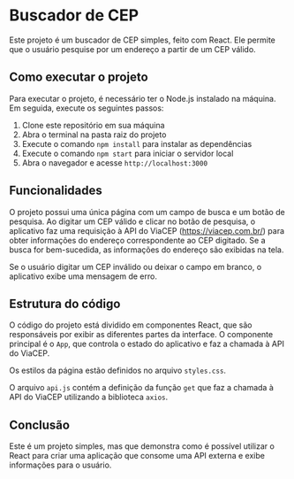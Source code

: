 # Buscador de CEP

Este projeto é um buscador de CEP simples, feito com React. Ele permite que o usuário pesquise por um endereço a partir de um CEP válido.

## Como executar o projeto

Para executar o projeto, é necessário ter o Node.js instalado na máquina. Em seguida, execute os seguintes passos:

1. Clone este repositório em sua máquina
2. Abra o terminal na pasta raiz do projeto
3. Execute o comando `npm install` para instalar as dependências
4. Execute o comando `npm start` para iniciar o servidor local
5. Abra o navegador e acesse `http://localhost:3000`

## Funcionalidades

O projeto possui uma única página com um campo de busca e um botão de pesquisa. Ao digitar um CEP válido e clicar no botão de pesquisa, o aplicativo faz uma requisição à API do ViaCEP (https://viacep.com.br/) para obter informações do endereço correspondente ao CEP digitado. Se a busca for bem-sucedida, as informações do endereço são exibidas na tela.

Se o usuário digitar um CEP inválido ou deixar o campo em branco, o aplicativo exibe uma mensagem de erro.

## Estrutura do código

O código do projeto está dividido em componentes React, que são responsáveis por exibir as diferentes partes da interface. O componente principal é o `App`, que controla o estado do aplicativo e faz a chamada à API do ViaCEP.

Os estilos da página estão definidos no arquivo `styles.css`.

O arquivo `api.js` contém a definição da função `get` que faz a chamada à API do ViaCEP utilizando a biblioteca `axios`.

## Conclusão

Este é um projeto simples, mas que demonstra como é possível utilizar o React para criar uma aplicação que consome uma API externa e exibe informações para o usuário.